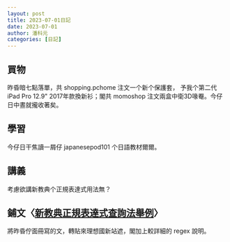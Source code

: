 ```yaml
---
layout: post
title: 2023-07-01日記
date: 2023-07-01
author: 潘科元
categories: [日記]
---
```


## 買物
昨昏暗七點落單，共 shopping.pchome 注文一个新个保護套，
予我个第二代 iPad Pro 12.9" 2017年款換新衫；閣共 momoshop
注文兩盒中衛3D喙罨。今仔日中晝就攏收著矣。

## 學習
今仔日干焦讀一屑仔 japanesepod101 个日語教材爾爾。

## 講義
考慮欲講新教典个正規表達式用法無？

## 鋪文〈[新教典正規表達式查詢法舉例](/posts/新教典正規表達式查詢法舉例/)〉

將昨昏佇面冊寫的文，轉貼來理想國新站遮，閣加上較詳細的 regex 說明。
